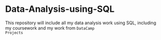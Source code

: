 # Data-Analysis-using-SQL

This repository will include all my data analysis work using SQL, including my coursework and my work from <code>DataCamp Projects</code> 
